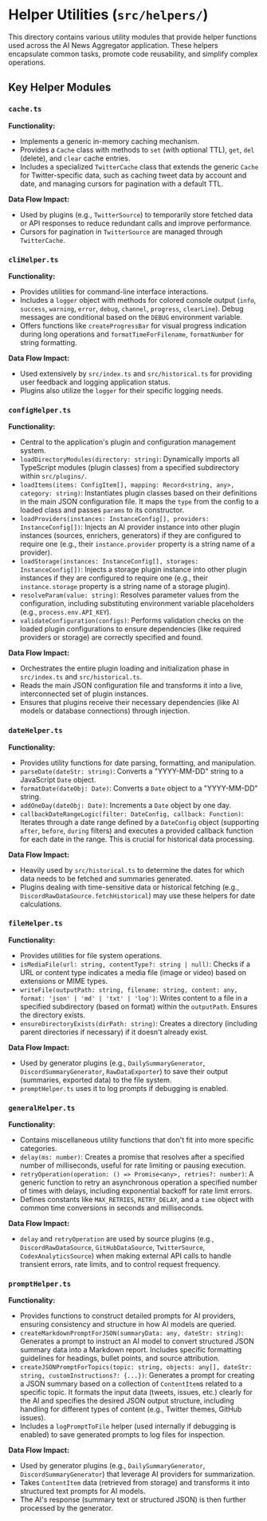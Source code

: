 # Helper Utilities (`src/helpers/`)

This directory contains various utility modules that provide helper functions used across the AI News Aggregator application. These helpers encapsulate common tasks, promote code reusability, and simplify complex operations.

## Key Helper Modules

### `cache.ts`

**Functionality:**

*   Implements a generic in-memory caching mechanism.
*   Provides a `Cache` class with methods to `set` (with optional TTL), `get`, `del` (delete), and `clear` cache entries.
*   Includes a specialized `TwitterCache` class that extends the generic `Cache` for Twitter-specific data, such as caching tweet data by account and date, and managing cursors for pagination with a default TTL.

**Data Flow Impact:**

*   Used by plugins (e.g., `TwitterSource`) to temporarily store fetched data or API responses to reduce redundant calls and improve performance.
*   Cursors for pagination in `TwitterSource` are managed through `TwitterCache`.

### `cliHelper.ts`

**Functionality:**

*   Provides utilities for command-line interface interactions.
*   Includes a `logger` object with methods for colored console output (`info`, `success`, `warning`, `error`, `debug`, `channel`, `progress`, `clearLine`). Debug messages are conditional based on the `DEBUG` environment variable.
*   Offers functions like `createProgressBar` for visual progress indication during long operations and `formatTimeForFilename`, `formatNumber` for string formatting.

**Data Flow Impact:**

*   Used extensively by `src/index.ts` and `src/historical.ts` for providing user feedback and logging application status.
*   Plugins also utilize the `logger` for their specific logging needs.

### `configHelper.ts`

**Functionality:**

*   Central to the application's plugin and configuration management system.
*   `loadDirectoryModules(directory: string)`: Dynamically imports all TypeScript modules (plugin classes) from a specified subdirectory within `src/plugins/`.
*   `loadItems(items: ConfigItem[], mapping: Record<string, any>, category: string)`: Instantiates plugin classes based on their definitions in the main JSON configuration file. It maps the `type` from the config to a loaded class and passes `params` to its constructor.
*   `loadProviders(instances: InstanceConfig[], providers: InstanceConfig[])`: Injects an AI provider instance into other plugin instances (sources, enrichers, generators) if they are configured to require one (e.g., their `instance.provider` property is a string name of a provider).
*   `loadStorage(instances: InstanceConfig[], storages: InstanceConfig[])`: Injects a storage plugin instance into other plugin instances if they are configured to require one (e.g., their `instance.storage` property is a string name of a storage plugin).
*   `resolveParam(value: string)`: Resolves parameter values from the configuration, including substituting environment variable placeholders (e.g., `process.env.API_KEY`).
*   `validateConfiguration(configs)`: Performs validation checks on the loaded plugin configurations to ensure dependencies (like required providers or storage) are correctly specified and found.

**Data Flow Impact:**

*   Orchestrates the entire plugin loading and initialization phase in `src/index.ts` and `src/historical.ts`.
*   Reads the main JSON configuration file and transforms it into a live, interconnected set of plugin instances.
*   Ensures that plugins receive their necessary dependencies (like AI models or database connections) through injection.

### `dateHelper.ts`

**Functionality:**

*   Provides utility functions for date parsing, formatting, and manipulation.
*   `parseDate(dateStr: string)`: Converts a "YYYY-MM-DD" string to a JavaScript `Date` object.
*   `formatDate(dateObj: Date)`: Converts a `Date` object to a "YYYY-MM-DD" string.
*   `addOneDay(dateObj: Date)`: Increments a `Date` object by one day.
*   `callbackDateRangeLogic(filter: DateConfig, callback: Function)`: Iterates through a date range defined by a `DateConfig` object (supporting `after`, `before`, `during` filters) and executes a provided callback function for each date in the range. This is crucial for historical data processing.

**Data Flow Impact:**

*   Heavily used by `src/historical.ts` to determine the dates for which data needs to be fetched and summaries generated.
*   Plugins dealing with time-sensitive data or historical fetching (e.g., `DiscordRawDataSource.fetchHistorical`) may use these helpers for date calculations.

### `fileHelper.ts`

**Functionality:**

*   Provides utilities for file system operations.
*   `isMediaFile(url: string, contentType?: string | null)`: Checks if a URL or content type indicates a media file (image or video) based on extensions or MIME types.
*   `writeFile(outputPath: string, filename: string, content: any, format: 'json' | 'md' | 'txt' | 'log')`: Writes content to a file in a specified subdirectory (based on format) within the `outputPath`. Ensures the directory exists.
*   `ensureDirectoryExists(dirPath: string)`: Creates a directory (including parent directories if necessary) if it doesn't already exist.

**Data Flow Impact:**

*   Used by generator plugins (e.g., `DailySummaryGenerator`, `DiscordSummaryGenerator`, `RawDataExporter`) to save their output (summaries, exported data) to the file system.
*   `promptHelper.ts` uses it to log prompts if debugging is enabled.

### `generalHelper.ts`

**Functionality:**

*   Contains miscellaneous utility functions that don't fit into more specific categories.
*   `delay(ms: number)`: Creates a promise that resolves after a specified number of milliseconds, useful for rate limiting or pausing execution.
*   `retryOperation(operation: () => Promise<any>, retries?: number)`: A generic function to retry an asynchronous operation a specified number of times with delays, including exponential backoff for rate limit errors.
*   Defines constants like `MAX_RETRIES`, `RETRY_DELAY`, and a `time` object with common time conversions in seconds and milliseconds.

**Data Flow Impact:**

*   `delay` and `retryOperation` are used by source plugins (e.g., `DiscordRawDataSource`, `GitHubDataSource`, `TwitterSource`, `CodexAnalyticsSource`) when making external API calls to handle transient errors, rate limits, and to control request frequency.

### `promptHelper.ts`

**Functionality:**

*   Provides functions to construct detailed prompts for AI providers, ensuring consistency and structure in how AI models are queried.
*   `createMarkdownPromptForJSON(summaryData: any, dateStr: string)`: Generates a prompt to instruct an AI model to convert structured JSON summary data into a Markdown report. Includes specific formatting guidelines for headings, bullet points, and source attribution.
*   `createJSONPromptForTopics(topic: string, objects: any[], dateStr: string, customInstructions?: {...})`: Generates a prompt for creating a JSON summary based on a collection of `ContentItem`s related to a specific topic. It formats the input data (tweets, issues, etc.) clearly for the AI and specifies the desired JSON output structure, including handling for different types of content (e.g., Twitter themes, GitHub issues).
*   Includes a `logPromptToFile` helper (used internally if debugging is enabled) to save generated prompts to log files for inspection.

**Data Flow Impact:**

*   Used by generator plugins (e.g., `DailySummaryGenerator`, `DiscordSummaryGenerator`) that leverage AI providers for summarization.
*   Takes `ContentItem` data (retrieved from storage) and transforms it into structured text prompts for AI models.
*   The AI's response (summary text or structured JSON) is then further processed by the generator. 